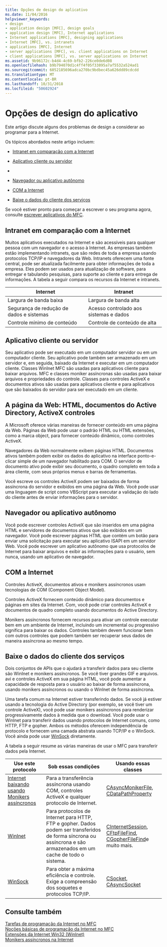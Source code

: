 ```yaml
---
title: Opções de design do aplicativo
ms.date: 11/04/2016
helpviewer_keywords:
- design
- application design [MFC], design goals
- application design [MFC], Internet applications
- Internet applications [MFC], designing applications
- Internet [MFC], vs. intranets
- applications [MFC], Internet
- server applications [MFC], vs. client applications on Internet
- client applications [MFC], vs. server applications on Internet
ms.assetid: 9b96172c-b4d4-4c69-bfb2-226ce0de6d08
ms.openlocfilehash: b9b794070d1c4ff4f05f33895a7af5532a524ad1
ms.sourcegitcommit: 6052185696adca270bc9bdbec45a626dd89cdcdd
ms.translationtype: MT
ms.contentlocale: pt-BR
ms.lasthandoff: 10/31/2018
ms.locfileid: "50602924"
---
```

# <a name="application-design-choices"></a>Opções de design do aplicativo

Este artigo discute alguns dos problemas de design a considerar ao programar para a Internet.

Os tópicos abordados neste artigo incluem:

- [Intranet em comparação com a Internet](#_core_intranet_versus_internet)

- [Aplicativo cliente ou servidor](#_core_client_or_server_application)

- [](#_core_the_web_page)

- [Navegador ou aplicativo autônomo](#_core_browser_or_standalone)

- [COM a Internet](#_core_com_on_the_internet)

- [Baixe o dados do cliente dos serviços](#_core_client_data_download_services)

Se você estiver pronto para começar a escrever o seu programa agora, consulte [escrever aplicativos do MFC](../mfc/writing-mfc-applications.md).

##  <a name="_core_intranet_versus_internet"></a> Intranet em comparação com a Internet

Muitos aplicativos executados na Internet e são acessíveis para qualquer pessoa com um navegador e o acesso à Internet. As empresas também estão implementando intranets, que são redes de toda a empresa usando protocolos TCP/IP e navegadores da Web. Intranets oferecem uma fonte central, pode ser atualizada facilmente para obter informações de toda a empresa. Eles podem ser usados para atualização de software, para entregar e tabulando pesquisas, para suporte ao cliente e para entrega de informações. A tabela a seguir compara os recursos da Internet e intranets.

|Internet|Intranet|
|--------------|--------------|
|Largura de banda baixa|Largura de banda alta|
|Segurança de redução de dados e sistemas|Acesso controlado aos sistemas e dados|
|Controle mínimo de conteúdo|Controle de conteúdo de alta|

##  <a name="_core_client_or_server_application"></a> Aplicativo cliente ou servidor

Seu aplicativo pode ser executado em um computador servidor ou em um computador cliente. Seu aplicativo pode também ser armazenado em um servidor e, em seguida, baixado da Internet e executar em um computador cliente. Classes WinInet MFC são usadas para aplicativos cliente para baixar arquivos. MFC e classes moniker assíncronas são usadas para baixar arquivos e propriedades do controle. Classes para controles ActiveX e documentos ativos são usadas para aplicativos cliente e para aplicativos que são baixados do servidor para ser executado em um cliente.

##  <a name="_core_the_web_page"></a> A página da Web: HTML, documentos do Active Directory, ActiveX controles

A Microsoft oferece várias maneiras de fornecer conteúdo em uma página da Web. Páginas da Web pode usar o padrão HTML ou HTML extensões, como a marca object, para fornecer conteúdo dinâmico, como controles ActiveX.

Navegadores da Web normalmente exibem páginas HTML. Documentos ativos também podem exibir os dados do aplicativo na interface ponto-e-clicar simple de um navegador habilitado para COM. O servidor de documento ativo pode exibir seu documento, o quadro completo em toda a área cliente, com seus próprios menus e barras de ferramentas.

Você escreve os controles ActiveX podem ser baixados de forma assíncrona do servidor e exibidos em uma página da Web. Você pode usar uma linguagem de script como VBScript para executar a validação do lado do cliente antes de enviar informações para o servidor.

##  <a name="_core_browser_or_standalone"></a> Navegador ou aplicativo autônomo

Você pode escrever controles ActiveX que são inseridos em uma página HTML e servidores de documentos ativos que são exibidos em um navegador. Você pode escrever páginas HTML que contém um botão para enviar uma solicitação para executar seu aplicativo ISAPI em um servidor Web. Você pode escrever um aplicativo autônomo que usa protocolos de Internet para baixar arquivos e exibir as informações para o usuário, sem nunca, usando um aplicativo de navegador.

##  <a name="_core_com_on_the_internet"></a> COM a Internet

Controles ActiveX, documentos ativos e monikers assíncronos usam tecnologias de COM (Component Object Model).

Controles ActiveX fornecem conteúdo dinâmico para documentos e páginas em sites da Internet. Com, você pode criar controles ActiveX e documentos de quadro completo usando documentos do Active Directory.

Monikers assíncronos fornecem recursos para ativar um controle executar bem em um ambiente de Internet, incluindo um incremental ou progressivo significa para baixar os dados. Controles também devem funcionar bem com outros controles que podem também ser recuperar seus dados de maneira assíncrona ao mesmo tempo.

##  <a name="_core_client_data_download_services"></a> Baixe o dados do cliente dos serviços

Dois conjuntos de APIs que o ajudará a transferir dados para seu cliente são WinInet e monikers assíncronos. Se você tiver grandes GIF e arquivos. avi e controles ActiveX em sua página HTML, você pode aumentar a capacidade de resposta para o usuário ao baixar de forma assíncrona, usando monikers assíncronos ou usando o WinInet de forma assíncrona.

Uma tarefa comum na Internet estiver transferindo dados. Se você já estiver usando a tecnologia do Active Directory (por exemplo, se você tiver um controle ActiveX), você pode usar monikers assíncronos para renderizar progressivamente dados à medida que o download. Você pode usar o WinInet para transferir dados usando protocolos de Internet comuns, como HTTP, FTP e gopher. Ambos os métodos oferecem independência de protocolo e fornecem uma camada abstrata usando TCP/IP e o WinSock. Você ainda pode usar [WinSock](../mfc/windows-sockets-in-mfc.md) diretamente.

A tabela a seguir resume as várias maneiras de usar o MFC para transferir dados pela Internet.

|Use este protocolo|Sob essas condições|Usando essas classes|
|-----------------------|----------------------------|-------------------------|
|[Internet baixando usando Monikers assíncronos](../mfc/asynchronous-monikers-on-the-internet.md)|Para a transferência assíncrona usando COM, controles ActiveX e qualquer protocolo de Internet.|[CAsyncMonikerFile](../mfc/reference/casyncmonikerfile-class.md), [CDataPathProperty](../mfc/reference/cdatapathproperty-class.md)|
|[WinInet](../mfc/win32-internet-extensions-wininet.md)|Para protocolos de Internet para HTTP, FTP e gopher. Dados podem ser transferidos de forma síncrona ou assíncrona e são armazenados em um cache de todo o sistema.|[CInternetSession](../mfc/reference/cinternetsession-class.md), [CFtpFileFind](../mfc/reference/cftpfilefind-class.md), [CGopherFileFind](../mfc/reference/cgopherfilefind-class.md)e muito mais.|
|[WinSock](../mfc/windows-sockets-in-mfc.md)|Para obter a máxima eficiência e controle. Exige a compreensão dos soquetes e protocolos TCP/IP.|[CSocket](../mfc/reference/csocket-class.md), [CAsyncSocket](../mfc/reference/casyncsocket-class.md)|

## <a name="see-also"></a>Consulte também

[Tarefas de programação da Internet no MFC](../mfc/mfc-internet-programming-tasks.md)<br/>
[Noções básicas de programação da Internet no MFC](../mfc/mfc-internet-programming-basics.md)<br/>
[Extensões da Internet Win32 (WinInet)](../mfc/win32-internet-extensions-wininet.md)<br/>
[Monikers assíncronos na Internet](../mfc/asynchronous-monikers-on-the-internet.md)

